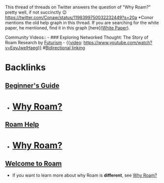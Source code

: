 This thread of threads on Twitter answers the question of "Why Roam?" pretty well, if not succinctly 😉
https://twitter.com/Conaw/status/1198399750032232449?s=20a
*Conor mentions the old help graph in this thread. If you are searching for the white paper, he mentioned, find it in this graph [here]([White Paper](<White Paper.md>)).

Community Videos::
    - ### Exploring Networked Thought: The Story of Roam Research by [Futurism](<Futurism.md>)
        - {{[video](<video.md>): https://www.youtube.com/watch?v=EqyJweIHaeg}}
#[Bidirectional linking](<Bidirectional linking.md>)

# Backlinks
## [Beginner's Guide](<Beginner's Guide.md>)
- # [Why Roam?](<Why Roam?.md>)

## [Roam Help](<Roam Help.md>)
- # [Why Roam?](<Why Roam?.md>)

## [Welcome to Roam](<Welcome to Roam.md>)
- If you want to learn more about why Roam is __different__, see [Why Roam?](<Why Roam?.md>)

